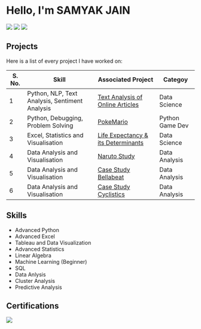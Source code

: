 # Hello, I'm SAMYAK JAIN
<a href="https://www.linkedin.com/in/samyakjain-ds"><img src="https://img.shields.io/badge/-LinkedIn-0072b1?&style=for-the-badge&logo=linkedin&logoColor=white" /></a>
<a href="https://public.tableau.com/app/profile/samyak.jain8329/vizzes"><img src="https://img.shields.io/badge/-Tableau-E97627?style=for-the-badge&logo=tableau&logoColor=white" /></a>
<a href="https://drive.google.com/file/d/1fL0WIZsXMPcdBw7X-XKYUya4ZrdLY-Sg/view?usp=sharing"><img src="https://img.shields.io/badge/-Resume-4285F4?style=for-the-badge&logo=resume&logoColor=white" /></a>


## Projects

Here is a list of every project I have worked on:


|S. No. | Skill                                          | Associated Project                                                                                |Categoy|
|-------|------------------------------------------------|---------------------------------------------------------------------------------------------------|-------|
|1      | Python, NLP, Text Analysis, Sentiment Analysis | <a href="https://github.com/SamyakJain-DS/Text_Analysis_Using_Python">Text Analysis of Online Articles</a>                               |Data Science|
|2      | Python, Debugging, Problem Solving             | <a href="https://github.com/SamyakJain-DS/PokeMario">PokeMario </a>                               |Python Game Dev|
|3      | Excel, Statistics and Visualisation            | <a href="https://github.com/SamyakJain-DS/Life-Expectancy">Life Expectancy & its Determinants </a>|Data Science|
|4      | Data Analysis and Visualisation                | <a href="https://github.com/SamyakJain-DS/naruto-directors-analysis">Naruto Study                 |Data Analysis|
|5      | Data Analysis and Visualisation                | <a href="https://github.com/SamyakJain-DS/bellabeat">Case Study Bellabeat                         |Data Analysis|
|6      | Data Analysis and Visualisation                | <a href="https://github.com/SamyakJain-DS/cyclistics">Case Study Cyclistics                       |Data Analysis|

## Skills
- Advanced Python
- Advanced Excel
- Tableau and Data Visualization
- Advanced Statistics
- Linear Algebra
- Machine Learning (Beginner)
- SQL
- Data Anlysis
- Cluster Analysis
- Predictive Analysis

## Certifications
<div>
<a href="https://coursera.org/share/08771d9d6845ed219bd47182c2c4694f"><img src="https://img.shields.io/badge/-Google%20Professional%20Data%20Analyst-4285F4?&style=for-the-badge&logo=google&logoColor=white" /></a>
</div>
